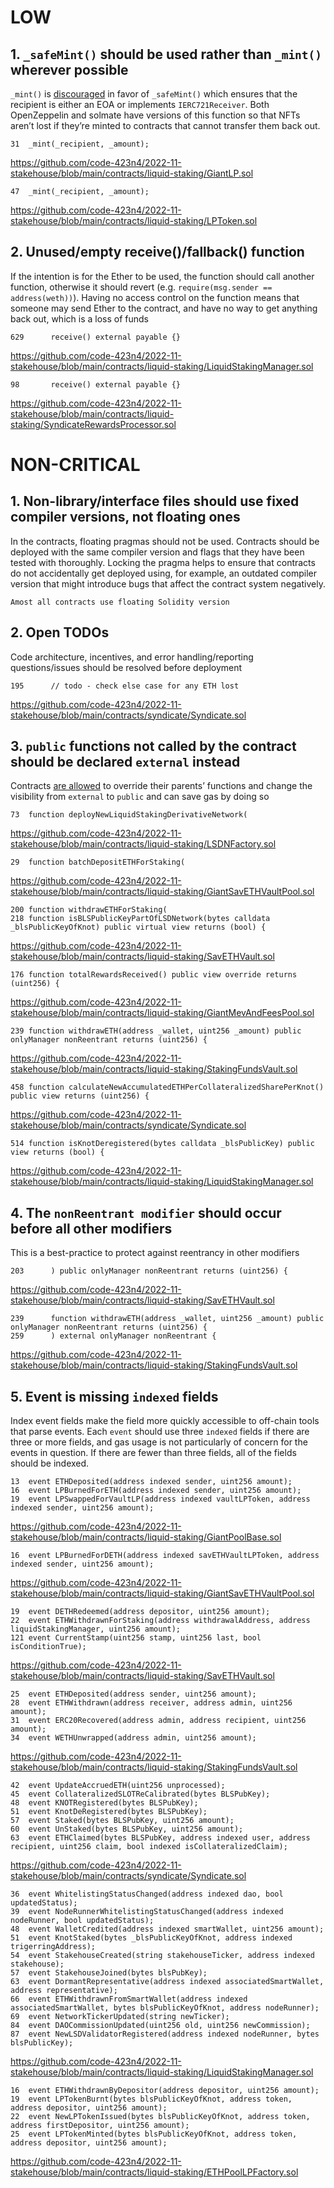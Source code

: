 # LOW

## 1. `_safeMint()` should be used rather than `_mint()` wherever possible

`_mint()` is [discouraged](https://github.com/OpenZeppelin/openzeppelin-contracts/blob/d4d8d2ed9798cc3383912a23b5e8d5cb602f7d4b/contracts/token/ERC721/ERC721.sol#L271) in favor of `_safeMint()` which ensures that the recipient is either an EOA or implements `IERC721Receiver`. Both OpenZeppelin and solmate have versions of this function so that NFTs aren’t lost if they’re minted to contracts that cannot transfer them back out.

```
31	_mint(_recipient, _amount);
```
https://github.com/code-423n4/2022-11-stakehouse/blob/main/contracts/liquid-staking/GiantLP.sol
```
47	_mint(_recipient, _amount);
```
https://github.com/code-423n4/2022-11-stakehouse/blob/main/contracts/liquid-staking/LPToken.sol


## 2. Unused/empty receive()/fallback() function

If the intention is for the Ether to be used, the function should call another function, otherwise it should revert (e.g. `require(msg.sender == address(weth))`). Having no access control on the function means that someone may send Ether to the contract, and have no way to get anything back out, which is a loss of funds

```
629      receive() external payable {}
```
https://github.com/code-423n4/2022-11-stakehouse/blob/main/contracts/liquid-staking/LiquidStakingManager.sol
```
98       receive() external payable {}
```
https://github.com/code-423n4/2022-11-stakehouse/blob/main/contracts/liquid-staking/SyndicateRewardsProcessor.sol


# NON-CRITICAL

## 1. Non-library/interface files should use fixed compiler versions, not floating ones

In the contracts, floating pragmas should not be used. Contracts should be deployed with the same compiler version and flags that they have been tested with thoroughly. Locking the pragma helps to ensure that contracts do not accidentally get deployed using, for example, an outdated compiler version that might introduce bugs that affect the contract system negatively.

```
Amost all contracts use floating Solidity version
```


## 2. Open TODOs

Code architecture, incentives, and error handling/reporting questions/issues should be resolved before deployment

```
195      // todo - check else case for any ETH lost
```
https://github.com/code-423n4/2022-11-stakehouse/blob/main/contracts/syndicate/Syndicate.sol


## 3. `public` functions not called by the contract should be declared `external` instead

Contracts [are allowed](https://docs.soliditylang.org/en/latest/contracts.html#function-overriding) to override their parents’ functions and change the visibility from `external` to `public` and can save gas by doing so

```
73	function deployNewLiquidStakingDerivativeNetwork(
```
https://github.com/code-423n4/2022-11-stakehouse/blob/main/contracts/liquid-staking/LSDNFactory.sol
```
29	function batchDepositETHForStaking(
```
https://github.com/code-423n4/2022-11-stakehouse/blob/main/contracts/liquid-staking/GiantSavETHVaultPool.sol
```
200	function withdrawETHForStaking(
218	function isBLSPublicKeyPartOfLSDNetwork(bytes calldata _blsPublicKeyOfKnot) public virtual view returns (bool) {
```
https://github.com/code-423n4/2022-11-stakehouse/blob/main/contracts/liquid-staking/SavETHVault.sol
```
176	function totalRewardsReceived() public view override returns (uint256) {
```
https://github.com/code-423n4/2022-11-stakehouse/blob/main/contracts/liquid-staking/GiantMevAndFeesPool.sol
```
239	function withdrawETH(address _wallet, uint256 _amount) public onlyManager nonReentrant returns (uint256) {
```
https://github.com/code-423n4/2022-11-stakehouse/blob/main/contracts/liquid-staking/StakingFundsVault.sol
```
458	function calculateNewAccumulatedETHPerCollateralizedSharePerKnot() public view returns (uint256) {
```
https://github.com/code-423n4/2022-11-stakehouse/blob/main/contracts/syndicate/Syndicate.sol
```
514	function isKnotDeregistered(bytes calldata _blsPublicKey) public view returns (bool) {
```
https://github.com/code-423n4/2022-11-stakehouse/blob/main/contracts/liquid-staking/LiquidStakingManager.sol


## 4. The `nonReentrant modifier` should occur before all other modifiers

This is a best-practice to protect against reentrancy in other modifiers

```
203      ) public onlyManager nonReentrant returns (uint256) {
```
https://github.com/code-423n4/2022-11-stakehouse/blob/main/contracts/liquid-staking/SavETHVault.sol
```
239      function withdrawETH(address _wallet, uint256 _amount) public onlyManager nonReentrant returns (uint256) {
259      ) external onlyManager nonReentrant {
```
https://github.com/code-423n4/2022-11-stakehouse/blob/main/contracts/liquid-staking/StakingFundsVault.sol


## 5. Event is missing `indexed` fields

Index event fields make the field more quickly accessible to off-chain tools that parse events. Each `event` should use three `indexed` fields if there are three or more fields, and gas usage is not particularly of concern for the events in question. If there are fewer than three fields, all of the fields should be indexed.

```
13	event ETHDeposited(address indexed sender, uint256 amount);
16	event LPBurnedForETH(address indexed sender, uint256 amount);
19	event LPSwappedForVaultLP(address indexed vaultLPToken, address indexed sender, uint256 amount);
```
https://github.com/code-423n4/2022-11-stakehouse/blob/main/contracts/liquid-staking/GiantPoolBase.sol
```
16	event LPBurnedForDETH(address indexed savETHVaultLPToken, address indexed sender, uint256 amount);
```
https://github.com/code-423n4/2022-11-stakehouse/blob/main/contracts/liquid-staking/GiantSavETHVaultPool.sol
```
19	event DETHRedeemed(address depositor, uint256 amount);
22	event ETHWithdrawnForStaking(address withdrawalAddress, address liquidStakingManager, uint256 amount);
121	event CurrentStamp(uint256 stamp, uint256 last, bool isConditionTrue);
```
https://github.com/code-423n4/2022-11-stakehouse/blob/main/contracts/liquid-staking/SavETHVault.sol
```
25	event ETHDeposited(address sender, uint256 amount);
28	event ETHWithdrawn(address receiver, address admin, uint256 amount);
31	event ERC20Recovered(address admin, address recipient, uint256 amount);
34	event WETHUnwrapped(address admin, uint256 amount);
```
https://github.com/code-423n4/2022-11-stakehouse/blob/main/contracts/liquid-staking/StakingFundsVault.sol
```
42	event UpdateAccruedETH(uint256 unprocessed);
45	event CollateralizedSLOTReCalibrated(bytes BLSPubKey);
48	event KNOTRegistered(bytes BLSPubKey);
51	event KnotDeRegistered(bytes BLSPubKey);
57	event Staked(bytes BLSPubKey, uint256 amount);
60	event UnStaked(bytes BLSPubKey, uint256 amount);
63	event ETHClaimed(bytes BLSPubKey, address indexed user, address recipient, uint256 claim, bool indexed isCollateralizedClaim);
```
https://github.com/code-423n4/2022-11-stakehouse/blob/main/contracts/syndicate/Syndicate.sol
```
36	event WhitelistingStatusChanged(address indexed dao, bool updatedStatus);
39	event NodeRunnerWhitelistingStatusChanged(address indexed nodeRunner, bool updatedStatus);
48	event WalletCredited(address indexed smartWallet, uint256 amount);
51	event KnotStaked(bytes _blsPublicKeyOfKnot, address indexed trigerringAddress);
54	event StakehouseCreated(string stakehouseTicker, address indexed stakehouse);
57	event StakehouseJoined(bytes blsPubKey);
63	event DormantRepresentative(address indexed associatedSmartWallet, address representative);
66	event ETHWithdrawnFromSmartWallet(address indexed associatedSmartWallet, bytes blsPublicKeyOfKnot, address nodeRunner);
69	event NetworkTickerUpdated(string newTicker);
84	event DAOCommissionUpdated(uint256 old, uint256 newCommission);
87	event NewLSDValidatorRegistered(address indexed nodeRunner, bytes blsPublicKey);
```
https://github.com/code-423n4/2022-11-stakehouse/blob/main/contracts/liquid-staking/LiquidStakingManager.sol
```
16	event ETHWithdrawnByDepositor(address depositor, uint256 amount);
19	event LPTokenBurnt(bytes blsPublicKeyOfKnot, address token, address depositor, uint256 amount);
22	event NewLPTokenIssued(bytes blsPublicKeyOfKnot, address token, address firstDepositor, uint256 amount);
25	event LPTokenMinted(bytes blsPublicKeyOfKnot, address token, address depositor, uint256 amount);
```
https://github.com/code-423n4/2022-11-stakehouse/blob/main/contracts/liquid-staking/ETHPoolLPFactory.sol
